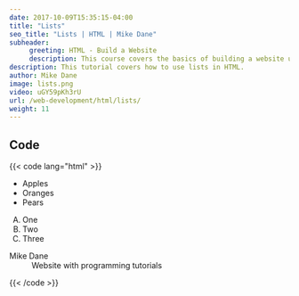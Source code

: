 ```yaml
---
date: 2017-10-09T15:35:15-04:00
title: "Lists"
seo_title: "Lists | HTML | Mike Dane"
subheader:
     greeting: HTML - Build a Website
     description: This course covers the basics of building a website using HTML. Work your way through the videos and we'll teach you everything you need to know to create a basic website!
description: This tutorial covers how to use lists in HTML.
author: Mike Dane
image: lists.png
video: uGY59pKh3rU
url: /web-development/html/lists/
weight: 11
---
```


## Code

{{< code lang="html" >}}
<ul>
     <li>Apples</li>
     <li>Oranges</li>
     <li>Pears</li>
</ul>

<ol type="A">
     <li>One</li>
     <li>Two</li>
     <li>Three</li>
</ol>

<dl>
     <dt>Mike Dane</dt>
     <dd>Website with programming tutorials</dd>
</dl>
{{< /code >}}